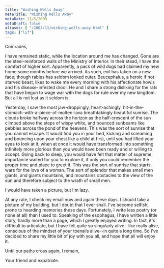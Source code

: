 ```yaml
---
title: "Wishing Wells Away"
metaTitle: "Wishing Wells Away"
metaDate: 11/5/2003
metaDraft: false
aliases: [ "/2003/11/wishing-wells-away.html" ]
tags: ["lif"]
---
```


Comrades,

I have remained static, while the location around me has changed. Gone are the steel-reinforced walls of the Ministry of Interior. In their stead, I have the comfort of higher sort. Apparently, a pack of wild dogs had claimed my new home some months before we arrived. As such, evil has taken on a new face; though rabies has seldom looked cuter. Beucephalus, a heroic if not starved beast, likes to wake me every morning with his affectionate howls and his disease-infested drool. He and I share a strong disliking for the rats that have begun to wage war with the dogs for rule over my new kingdom. But all is not lost as it seldom is.

Yesterday, I saw the most jaw-droppingly, heart-achingly, hit-in-the-stomach-with-a-piece-of-molten-lava breathtakingly beautiful sunrise. The clouds broke halfway across the horizon as the half-crescent of the sun climbed above the steps of wispy white, and bounced sunbeams like pebbles across the pond of the heavens. This was the sort of sunrise that you cannot escape. It would find you in your bed, kicking and screaming and bouncing upon your chest like a child at first, until you had lifted your eyes to look at it, when at once it would have transformed into something infinitely more glorious than you would have been ready and or willing to accept. Going back to sleep, you would have felt that matter of supreme importance waited for you to explore it, if only you could remember the proper time and place to greet it. This was the sort of sunrise that starts wars for the love of a woman. The sort of splendor that makes small men giants, and giants mountains, and mountains obstacles to the view of the sun and therefore subject to the wrath of small men.

I would have taken a picture, but I'm lazy.

At any rate, I check my email now and again these days. I should take a picture of my building, but I doubt that I ever shall. I've become selfish, prone to hoarding memories these days. Fortunately, I write less poetry (or none at all) than I used to. Speaking of the esophagus, I have written a little story, hardly more than a page, which I greatly enjoyed writing. In fact, it's difficult to articulate, but I have felt quite so singularly alive--like really alive, conscious of the mindset of your toenails alive--in quite a long time. So I've decided to share my little bit of joy with you all, and hope that all will enjoy it.

Until our paths cross again, I remain,

Your friend and expatriate.
